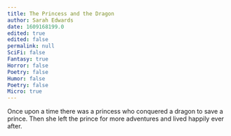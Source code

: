 ```yaml
---
title: The Princess and the Dragon
author: Sarah Edwards
date: 1609168199.0
edited: true
edited: false
permalink: null
SciFi: false
Fantasy: true
Horror: false
Poetry: false
Humor: false
Poetry: false
Micro: true
---
```

Once upon a time there was a princess who conquered a dragon to save a prince. Then she left the prince for more adventures and lived happily ever after.
